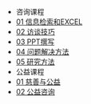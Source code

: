 - 咨询课程
 -  [01 信息检索和EXCEL](01信息检索和EXCEL)
 -  [02 访谈技巧](02访谈技巧)
 -  [03 PPT撰写](03PPT撰写)
 -  [04 问题解决方法](04问题解决方法)
 -  [05 研究方法](05研究方法)
- 公益课程
 -  [01 慈善与公益](01信息检索和EXCEL)
 -  [02 公益咨询](02公益咨询)
